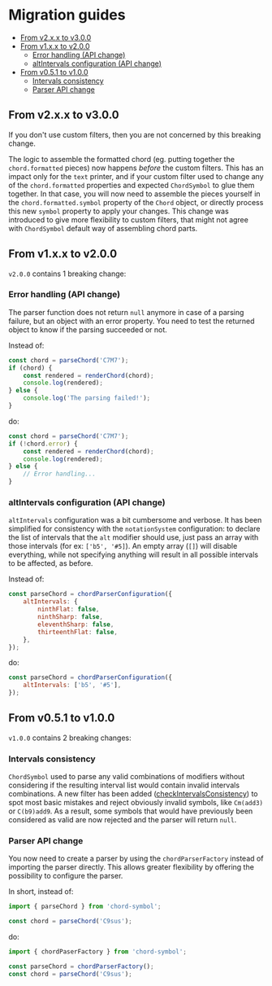 # Migration guides

<!-- toc -->

- [From v2.x.x to v3.0.0](#from-v2xx-to-v300)
- [From v1.x.x to v2.0.0](#from-v1xx-to-v200)
  * [Error handling (API change)](#error-handling-api-change)
  * [altIntervals configuration (API change)](#altintervals-configuration-api-change)
- [From v0.5.1 to v1.0.0](#from-v051-to-v100)
  * [Intervals consistency](#intervals-consistency)
  * [Parser API change](#parser-api-change)

<!-- tocstop -->

## From v2.x.x to v3.0.0

If you don't use custom filters, then you are not concerned by this breaking change.

The logic to assemble the formatted chord (eg. putting together the `chord.formatted` pieces) now happens _before_ the custom filters.
This has an impact only for the `text` printer, and if your custom filter used to change any of the `chord.formatted` properties and expected `ChordSymbol` to glue them together.
In that case, you will now need to assemble the pieces yourself in the `chord.formatted.symbol` property of the `Chord` object, or directly process this new `symbol` property to apply your changes.
This change was introduced to give more flexibility to custom filters, that might not agree with `ChordSymbol` default way of assembling chord parts.

## From v1.x.x to v2.0.0

`v2.0.0` contains 1 breaking change:

### Error handling (API change)

The parser function does not return `null` anymore in case of a parsing failure, but an object with an error property.
You need to test the returned object to know if the parsing succeeded or not.

Instead of:

```javascript
const chord = parseChord('C7M7');
if (chord) {
	const rendered = renderChord(chord);
	console.log(rendered);
} else {
	console.log('The parsing failed!');
}
```

do:

```javascript
const chord = parseChord('C7M7');
if (!chord.error) {
	const rendered = renderChord(chord);
	console.log(rendered);
} else {
	// Error handling...
}
```

### altIntervals configuration (API change)

`altIntervals` configuration was a bit cumbersome and verbose. It has been simplified for consistency with the `notationSystem` configuration:
to declare the list of intervals that the `alt` modifier should use, just pass an array with those intervals (for ex: `['b5', '#5]`).
An empty array (`[]`) will disable everything, while not specifying anything will result in all possible intervals to be affected, as before.

Instead of:

```javascript
const parseChord = chordParserConfiguration({
	altIntervals: {
		ninthFlat: false,
		ninthSharp: false,
		eleventhSharp: false,
		thirteenthFlat: false,
	},
});
```

do:

```javascript
const parseChord = chordParserConfiguration({
	altIntervals: ['b5', '#5'],
});
```

## From v0.5.1 to v1.0.0

`v1.0.0` contains 2 breaking changes:

### Intervals consistency

`ChordSymbol` used to parse any valid combinations of modifiers without considering if the resulting interval list would contain invalid intervals combinations.
A new filter has been added ([checkIntervalsConsistency](https://github.com/no-chris/chord-symbol/blob/master/src/parser/filters/checkIntervalsConsistency.js)) to spot most basic mistakes and reject obviously invalid symbols, like `Cm(add3)` or `C(b9)add9`.
As a result, some symbols that would have previously been considered as valid are now rejected and the parser will return `null`.

### Parser API change

You now need to create a parser by using the `chordParserFactory` instead of importing the parser directly.
This allows greater flexibility by offering the possibility to configure the parser.

In short, instead of:

```javascript
import { parseChord } from 'chord-symbol';

const chord = parseChord('C9sus');
```

do:

```javascript
import { chordPaserFactory } from 'chord-symbol';

const parseChord = chordParserFactory();
const chord = parseChord('C9sus');
```
